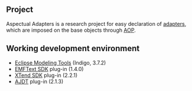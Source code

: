 ## Project

Aspectual Adapters is a research project for easy declaration of [adapters](https://en.wikipedia.org/wiki/Adapter_pattern), which are imposed on the base objects through [AOP](https://en.wikipedia.org/wiki/Aspect-oriented_programming).

## Working development environment

* [Eclipse Modeling Tools](http://www.eclipse.org/downloads/packages/eclipse-modeling-tools/indigosr2) (Indigo, 3.7.2)
* [EMFText SDK](http://www.emftext.org/index.php/EMFText) plug-in (1.4.0)
* [XTend SDK](http://marketplace.eclipse.org/content/eclipse-xtend) plug-in (2.2.1)
* [AJDT](http://www.eclipse.org/ajdt/downloads/) plug-in (2.1.3)
